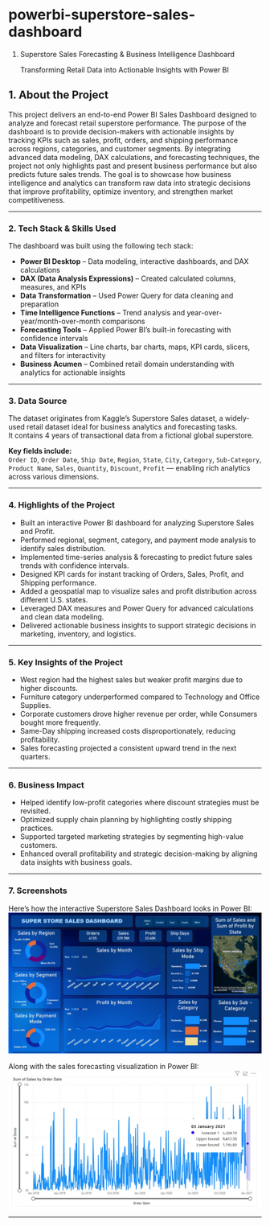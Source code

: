 # powerbi-superstore-sales-dashboard
1. Superstore Sales Forecasting & Business Intelligence Dashboard
   
   Transforming Retail Data into Actionable Insights with Power BI  

## 1. About the Project 

This project delivers an end-to-end Power BI Sales Dashboard designed to analyze and forecast retail superstore performance. The purpose of the dashboard is to provide decision-makers with actionable insights by tracking KPIs such as sales, profit, orders, and shipping performance across regions, categories, and customer segments. By integrating advanced data modeling, DAX calculations, and forecasting techniques, the project not only highlights past and present business performance but also predicts future sales trends. The goal is to showcase how business intelligence and analytics can transform raw data into strategic decisions that improve profitability, optimize inventory, and strengthen market competitiveness.

--- 

### 2. Tech Stack & Skills Used

The dashboard was built using the following tech stack:

- **Power BI Desktop** – Data modeling, interactive dashboards, and DAX calculations  
- **DAX (Data Analysis Expressions)** – Created calculated columns, measures, and KPIs  
- **Data Transformation** – Used Power Query for data cleaning and preparation  
- **Time Intelligence Functions** – Trend analysis and year-over-year/month-over-month comparisons  
- **Forecasting Tools** – Applied Power BI’s built-in forecasting with confidence intervals  
- **Data Visualization** – Line charts, bar charts, maps, KPI cards, slicers, and filters for interactivity  
- **Business Acumen** – Combined retail domain understanding with analytics for actionable insights  

---

### 3. Data Source

The dataset originates from Kaggle’s Superstore Sales dataset, a widely-used retail dataset ideal for business analytics and forecasting tasks.  
It contains 4 years of transactional data from a fictional global superstore.

**Key fields include:**  
`Order ID`, `Order Date`, `Ship Date`, `Region`, `State`, `City`, `Category`, `Sub-Category`, `Product Name`, `Sales`, `Quantity`, `Discount`, `Profit` — enabling rich analytics across various dimensions.

---

### 4. Highlights of the Project

- Built an interactive Power BI dashboard for analyzing Superstore Sales and Profit.  
- Performed regional, segment, category, and payment mode analysis to identify sales distribution.  
- Implemented time-series analysis & forecasting to predict future sales trends with confidence intervals.  
- Designed KPI cards for instant tracking of Orders, Sales, Profit, and Shipping performance.  
- Added a geospatial map to visualize sales and profit distribution across different U.S. states.  
- Leveraged DAX measures and Power Query for advanced calculations and clean data modeling.  
- Delivered actionable business insights to support strategic decisions in marketing, inventory, and logistics.  

---

### 5. Key Insights of the Project

- West region had the highest sales but weaker profit margins due to higher discounts.  
- Furniture category underperformed compared to Technology and Office Supplies.  
- Corporate customers drove higher revenue per order, while Consumers bought more frequently.  
- Same-Day shipping increased costs disproportionately, reducing profitability.  
- Sales forecasting projected a consistent upward trend in the next quarters.  

---

### 6. Business Impact

- Helped identify low-profit categories where discount strategies must be revisited.  
- Optimized supply chain planning by highlighting costly shipping practices.  
- Supported targeted marketing strategies by segmenting high-value customers.  
- Enhanced overall profitability and strategic decision-making by aligning data insights with business goals.  

---
### 7. Screenshots

Here’s how the interactive Superstore Sales Dashboard looks in Power BI:  
![Superstore Sales Dashboard](https://github.com/sinharitamvaraa/powerbi-superstore-sales-dashboard/raw/main/snapshot%20of%20sales%20dashboard%20.jpg)

Along with the sales forecasting visualization in Power BI:  
![Sales Forecasting Visualization](https://github.com/sinharitamvaraa/powerbi-superstore-sales-dashboard/raw/main/snapshot%20of%20live%20sales%20forecast%20.jpg)



---


